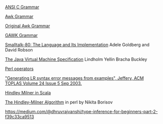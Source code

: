[ANSI C Grammar](http://www.lysator.liu.se/c/ANSI-C-grammar-y.html)

[Awk Grammar](https://pubs.opengroup.org/onlinepubs/7908799/xcu/awk.html#tag_000_000_108_016)

[Original Awk Grammar](https://github.com/onetrueawk/awk/blob/master/awkgram.y)

[GAWK Grammar](http://git.savannah.gnu.org/cgit/gawk.git/tree/awkgram.y)

[Smalltalk-80: The Language and Its Implementation](http://web.archive.org/web/20070927190722/http://users.ipa.net/~dwighth/smalltalk/bluebook/bluebook_imp_toc.html) 
Adele Goldberg and David Robson

[The Java Virtual Machine Specification](https://docs.oracle.com/javase/specs/jvms/se7/html/index.html) Lindholm Yellin Bracha Buckley


[Perl operators](https://perldoc.perl.org/perlop#Regexp-Quote-Like-Operators)


["Generating LR syntax error messages from examples", Jeffery, ACM TOPLAS Volume 24 Issue 5 Sep 2003.](https://dl.acm.org/doi/abs/10.1145/937563.937566)



[Hindley Milner in Scala](http://dysphoria.net/2009/06/28/hindley-milner-type-inference-in-scala/)

[The Hindley-Milner Algorithm](http://web.archive.org/web/20050911123640/http://www.cs.berkeley.edu/~nikitab/courses/cs263/hm.html) in perl 
by Nikita Borisov


https://medium.com/@dhruvrajvanshi/type-inference-for-beginners-part-2-f39c33ca9513

